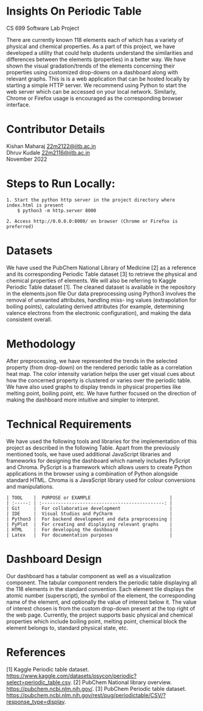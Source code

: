 # Insights On Periodic Table
CS 699 Software Lab Project

There are currently known 118 elements each of which has a variety of physical and chemical properties. As a part of this project, we have developed a utility that could help students understand the similarities and differences between the elements (properties) in a better way. We have shown the visual gradation/trends of the elements concerning their properties using customized drop-downs on a dashboard along with relevant graphs. This is is a web application that can be hosted locally by starting a simple HTTP server. We recommend using Python to start the web server which can be accessed on your local network. Similarly, Chrome or Firefox usage is encouraged as the corresponding browser interface. 

# Contributor Details
Kishan Maharaj 22m2122@iitb.ac.in <br />
Dhruv Kudale 22m2116@iitb.ac.in <br />
November 2022

# Steps to Run Locally:
    1. Start the python http server in the project directory where index.html is present
        $ python3 -m http.server 8000

    2. Access http://0.0.0.0:8000/ on browser (Chrome or Firefox is preferred) 

# Datasets
We have used the PubChem National Library of Medicine [2] as a reference and its corresponding
Periodic Table dataset [3] to retrieve the physical and chemical properties of elements. We will also
be referring to Kaggle Periodic Table dataset [1]. The cleaned dataset is available in the repository in the elements.json file
Our data preprocessing using Python3 involves the removal of unwanted attributes, handling miss-
ing values (extrapolation for boiling points), calculating derived attributes (for example, determining
valence electrons from the electronic configuration), and making the data consistent overall.

# Methodology
After preprocessing, we have represented the trends in the selected property (from drop-down) on the
rendered periodic table as a correlation heat map. The color intensity variation helps the user get
visual cues about how the concerned property is clustered or varies over the periodic table. We have
also used graphs to display trends in physical properties like melting point, boiling point, etc. We have
further focused on the direction of making the dashboard more intuitive and simpler to interpret.


# Technical Requirements
We have used the following tools and libraries for the implementation of this project as described in the following
Table. Apart from the previously mentioned tools, we have used additional JavaScript libraries and
frameworks for designing the dashboard which namely includes PyScript and Chroma. PyScript is
a framework which allows users to create Python applications in the browser using a combination of
Python alongside standard HTML. Chroma is a JavaScript library used for colour conversions and
manipulations.

    | TOOL    |  PURPOSE or EXAMPLE                             |
    | :-----: | :---------------------------------------------: |
    | Git     |  For collaborative development                  |
    | IDE     |  Visual Studios and PyCharm                     |
    | Python3 |  For backend development and data preprocessing |
    | PyPlot  |  For creating and displaying relevant graphs    |
    | HTML    |  For developing the dashboard                   |
    | Latex   |  For documentation purposes                     |


# Dashboard Design
Our dashboard has a tabular component as well as a visualization component. The tabular component
renders the periodic table displaying all the 118 elements in the standard convention. Each element tile
displays the atomic number (superscript), the symbol of the element, the corresponding name of the
element, and optionally the value of interest below it. The value of interest chosen is from the custom
drop-down present at the top right of the web page. Currently, the project supports basic physical and
chemical properties which include boiling point, melting point, chemical block the element belongs to,
standard physical state, etc.


# References
[1] Kaggle Periodic table dataset. https://www.kaggle.com/datasets/psycon/periodic?select=periodic_table.csv.
[2] PubChem National library overview. https://pubchem.ncbi.nlm.nih.gov/.
[3] PubChem Periodic table dataset. https://pubchem.ncbi.nlm.nih.gov/rest/pug/periodictable/CSV/?response_type=display.
